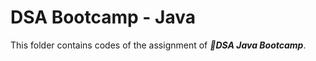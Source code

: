 # DSA Bootcamp - Java
This folder contains codes of the assignment of ***:school_satchel:DSA Java Bootcamp***. 
